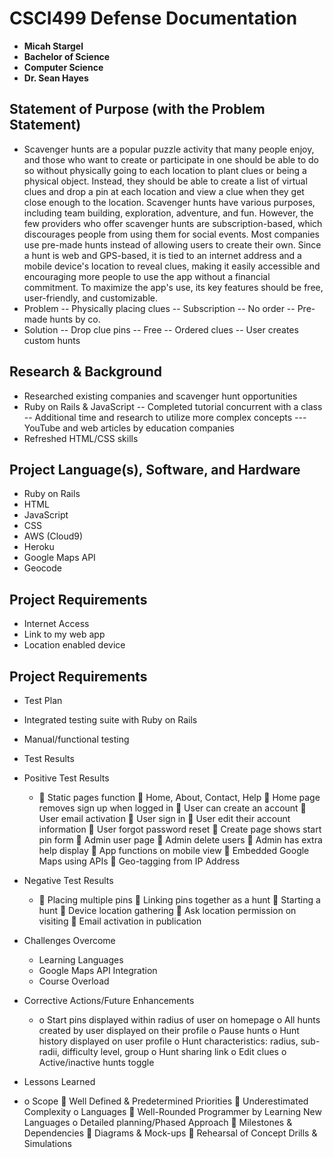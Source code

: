CSCI499 Defense Documentation
=============================

-   **Micah Stargel** 
-   **Bachelor of Science** 
-   **Computer Science** 
-   **Dr. Sean Hayes** 

## Statement of Purpose (with the Problem Statement)

- Scavenger hunts are a popular puzzle activity that many people enjoy, and those who want to create or participate in one should be able to do so without physically going to each location to plant clues or being a physical object. Instead, they should be able to create a list of virtual clues and drop a pin at each location and view a clue when they get close enough to the location. Scavenger hunts have various purposes, including team building, exploration, adventure, and fun. However, the few providers who offer scavenger hunts are subscription-based, which discourages people from using them for social events. Most companies use pre-made hunts instead of allowing users to create their own. Since a hunt is web and GPS-based, it is tied to an internet address and a mobile device's location to reveal clues, making it easily accessible and encouraging more people to use the app without a financial commitment. To maximize the app's use, its key features should be free, user-friendly, and customizable.
-	Problem
  -- Physically placing clues
  --	Subscription
  --	No order
  --	Pre-made hunts by co.
-	Solution
  -- Drop clue pins
  -- Free
  -- Ordered clues
  -- User creates custom hunts

## Research & Background

-	Researched existing companies and scavenger hunt opportunities
-	Ruby on Rails & JavaScript
  -- Completed tutorial concurrent with a class
  -- Additional time and research to utilize more complex concepts 
      --- YouTube and web articles by education companies
-	Refreshed HTML/CSS skills

## Project Language(s), Software, and Hardware

-	Ruby on Rails
-	HTML
-	JavaScript
-	CSS
-	AWS (Cloud9)
-	Heroku
-	Google Maps API
-	Geocode

## Project Requirements

-	Internet Access
-	Link to my web app
-	Location enabled device

## Project Requirements

-	Test Plan
  - Integrated testing suite with Ruby on Rails
  - Manual/functional testing

-	Test Results
  - Positive Test Results
    - 	Static pages function
	Home, About, Contact, Help
	Home page removes sign up when logged in
	User can create an account
	User email activation
	User sign in
	User edit their account information
	User forgot password reset
	Create page shows start pin form
	Admin user page
	Admin delete users
	Admin has extra help display
	App functions on mobile view
	Embedded Google Maps using APIs
	Geo-tagging from IP Address

  - Negative Test Results
    - 	Placing multiple pins
	Linking pins together as a hunt
	Starting a hunt
	Device location gathering
	Ask location permission on visiting
	Email activation in publication

  
- Challenges Overcome
  - Learning Languages
  - Google Maps API Integration
  - Course Overload

- Corrective Actions/Future Enhancements
  - o	Start pins displayed within radius of user on homepage
o	All hunts created by user displayed on their profile
o	Pause hunts
o	Hunt history displayed on user profile
o	Hunt characteristics: radius, sub-radii, difficulty level, group
o	Hunt sharing link
o	Edit clues
o	Active/inactive hunts toggle

-	Lessons Learned
  - o	Scope
	Well Defined & Predetermined Priorities
	Underestimated Complexity
o	Languages
	Well-Rounded Programmer by Learning New Languages
o	Detailed planning/Phased Approach
	Milestones & Dependencies
	Diagrams & Mock-ups
	Rehearsal of Concept Drills & Simulations
